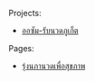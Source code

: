 Projects:
* [ออซัม-รับนวดภูเก็ต](https://github.com/mczrtoy/xn----uwf2a0bgvg4cev0cxda1dd7k1erf)

Pages:
* [รุ่งนภานวดเพื่อสุขภาพ](https://mczrtoy.github.io/rungnapha-massage.html)